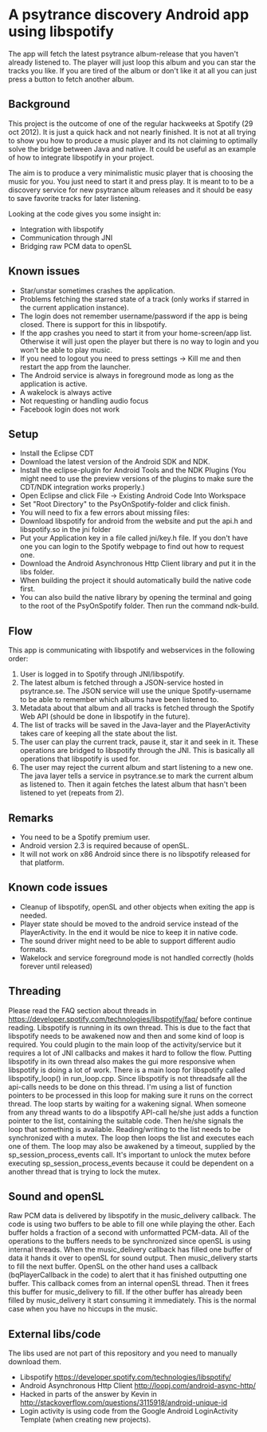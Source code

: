 
# A psytrance discovery Android app using libspotify #

The app will fetch the latest psytrance album-release that you haven't already listened to. The player will just loop this album and you can star the tracks you like. If you are tired of the album or don't like it at all you can just press a button to fetch another album.

## Background ##

This project is the outcome of one of the regular hackweeks at Spotify (29 oct 2012). It is just a quick hack and not nearly finished. It is not at all trying to show you how to produce a music player and its not claiming to optimally solve the bridge between Java and native. It could be useful as an example of how to integrate libspotify in your project.

The aim is to produce a very minimalistic music player that is choosing the music for you. You just need to start it and press play. It is meant to to be a discovery service for new psytrance album releases and it should be easy to save favorite tracks for later listening.

Looking at the code gives you some insight in:

* Integration with libspotify
* Communication through JNI
* Bridging raw PCM data to openSL

## Known issues ##

* Star/unstar sometimes crashes the application.
* Problems fetching the starred state of a track (only works if starred in the current application instance).
* The login does not remember username/password if the app is being closed. There is support for this in libspotify.
* If the app crashes you need to start it from your home-screen/app list. Otherwise it will just open the player but there is no way to login and you won't be able to play music.
* If you need to logout you need to press settings -> Kill me and then restart the app from the launcher.
* The Android service is always in foreground mode as long as the application is active.
* A wakelock is always active
* Not requesting or handling audio focus
* Facebook login does not work

## Setup ##

* Install the Eclipse CDT
* Download the latest version of the Android SDK and NDK.
* Install the eclipse-plugin for Android Tools and the NDK Plugins (You might need to use the preview versions of the plugins to make sure the CDT/NDK integration works properly.)
* Open Eclipse and click File -> Existing Android Code Into Workspace
* Set "Root Directory" to the PsyOnSpotify-folder and click finish.
* You will need to fix a few errors about missing files:
* Download libspotify for android from the website and put the api.h and libspotify.so in the jni folder
* Put your Application key in a file called jni/key.h file. If you don't have one you can login to the Spotify webpage to find out how to request one.
* Download the Android Asynchronous Http Client library and put it in the libs folder.
* When building the project it should automatically build the native code first.
* You can also build the native library by opening the terminal and going to the root of the PsyOnSpotify folder. Then run the command ndk-build.

## Flow ##

This app is communicating with libspotify and webservices in the following order:

1. User is logged in to Spotify through JNI/libspotify.
2. The latest album is fetched through a JSON-service hosted in psytrance.se. The JSON service will use the unique Spotify-username to be able to remember which albums have been listened to.
3. Metadata about that album and all tracks is fetched through the Spotify Web API (should be done in libspotify in the future).
4. The list of tracks will be saved in the Java-layer and the PlayerActivity takes care of keeping all the state about the list.
5. The user can play the current track, pause it, star it and seek in it. These operations are bridged to libspotify through the JNI. This is basically all operations that libspotify is used for.
6. The user may reject the current album and start listening to a new one. The java layer tells a service in psytrance.se to mark the current album as listened to. Then it again fetches the latest album that hasn't been listened to yet (repeats from 2).

## Remarks ##

* You need to be a Spotify premium user.
* Android version 2.3 is required because of openSL.
* It will not work on x86 Android since there is no libspotify released for that platform.

## Known code issues ##

* Cleanup of libspotify, openSL and other objects when exiting the app is needed.
* Player state should be moved to the android service instead of the PlayerActivity. In the end it would be nice to keep it in native code.
* The sound driver might need to be able to support different audio formats.
* Wakelock and service foreground mode is not handled correctly (holds forever until released)

## Threading ##

Please read the FAQ section about threads in https://developer.spotify.com/technologies/libspotify/faq/ before continue reading. Libspotify is running in its own thread. This is due to the fact that libspotify needs to be awakened now and then and some kind of loop is required. You could plugin to the main loop of the activity/service but it requires a lot of JNI callbacks and makes it hard to follow the flow. Putting libspotify in its own thread also makes the gui more responsive when libspotify is doing a lot of work. There is a main loop for libspotify called libspotify_loop() in run_loop.cpp. Since libspotify is not threadsafe all the api-calls needs to be done on this thread. I'm using a list of function pointers to be processed in this loop for making sure it runs on the correct thread. The loop starts by waiting for a wakening signal. When someone from any thread wants to do a libspotify API-call he/she just adds a function pointer to the list, containing the suitable code. Then he/she signals the loop that something is available. Reading/writing to the list needs to be synchronized with a mutex. The loop then loops the list and executes each one of them. The loop may also be awakened by a timeout, supplied by the sp_session_process_events call. It's important to unlock the mutex before executing sp_session_process_events because it could be dependent on a another thread that is trying to lock the mutex.

## Sound and openSL ##

Raw PCM data is delivered by libspotify in the music_delivery callback. The code is using two buffers to be able to fill one while playing the other. Each buffer holds a fraction of a second with unformatted PCM-data. All of the operations to the buffers needs to be synchronized since openSL is using internal threads. When the music_delivery callback has filled one buffer of data it hands it over to openSL for sound output. Then music_delivery starts to fill the next buffer. OpenSL on the other hand uses a callback (bqPlayerCallback in the code) to alert that it has finished outputting one buffer. This callback comes from an internal openSL thread. Then it frees this buffer for music_delivery to fill. If the other buffer has already been filled by music_delivery it start consuming it immediately. This is the normal case when you have no hiccups in the music.

## External libs/code ##

The libs used are not part of this repository and you need to manually download them.

* Libspotify https://developer.spotify.com/technologies/libspotify/
* Android Asynchronous Http Client http://loopj.com/android-async-http/
* Hacked in parts of the answer by Kevin in http://stackoverflow.com/questions/3115918/android-unique-id
* Login activity is using code from the Google Android LoginActivity Template (when creating new projects).
